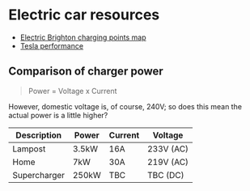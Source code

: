 # Electric car resources

- [Electric Brighton charging points map](https://electricbrighton.com/)
- [Tesla performance](https://accelerationtimes.com/models/tesla-model-y-dual-motor-long-range)

## Comparison of charger power

> Power = Voltage x Current

However, domestic voltage is, of course, 240V; so does this mean the actual power is a little higher?

| Description | Power | Current | Voltage |
|---|---|---|---|
| Lampost | 3.5kW | 16A | 233V (AC) |
| Home | 7kW | 30A | 219V (AC) |
| Supercharger | 250kW | TBC | TBC (DC) |

